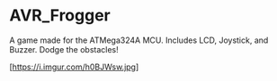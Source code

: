 # AVR_Frogger
A game made for the ATMega324A MCU. Includes LCD, Joystick, and Buzzer. Dodge the obstacles!

[https://i.imgur.com/h0BJWsw.jpg]
